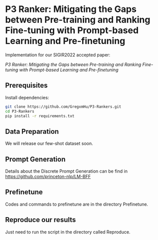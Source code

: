 # P3 Ranker: Mitigating the Gaps between Pre-training and Ranking Fine-tuning with Prompt-based Learning and Pre-finetuning
Implementation for our SIGIR2022 accepted paper:  

*P3 Ranker: Mitigating the Gaps between Pre-training and Ranking Fine-tuning with Prompt-based Learning and Pre-finetuning*


## Prerequisites
Install dependencies:

```bash
git clone https://github.com/GregxmHu/P3-Rankers.git
cd P3-Rankers
pip install -r requirements.txt
```

## Data Preparation
We will release our few-shot dataset soon.

## Prompt Generation

Details about the Discrete Prompt Generation can be find in https://github.com/princeton-nlp/LM-BFF

## Prefinetune 
Codes and commands to prefinetune are in the directory Prefinetune.

## Reproduce our results

Just need to run the script in the directory called Reproduce.




